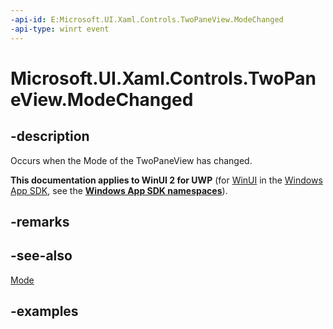 ```yaml
---
-api-id: E:Microsoft.UI.Xaml.Controls.TwoPaneView.ModeChanged
-api-type: winrt event
---
```


<!-- Event syntax.
public event TypedEventHandler ModeChanged<TwoPaneView,  object>
-->

# Microsoft.UI.Xaml.Controls.TwoPaneView.ModeChanged

## -description

Occurs when the Mode of the TwoPaneView has changed.

**This documentation applies to WinUI 2 for UWP** (for [WinUI](/windows/apps/winui/winui3/) in the [Windows App SDK](/windows/apps/windows-app-sdk/), see the **[Windows App SDK namespaces](/windows/windows-app-sdk/api/winrt/)**).

## -remarks

## -see-also

[Mode](twopaneview_mode.md)

## -examples

